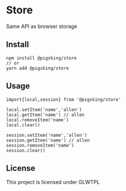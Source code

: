 # Store 
Same API as browser storage

## Install
```
npm install @pigsking/store
// or
yarn add @pigsking/store

```
## Usage
```
import{local,session} from '@pigsking/store'

local.setItem('name','allen')
local.getItem('name') // allen
local.removeItem('name')
local.clear()

session.setItem('name','allen')
session.getItem('name') // allen
session.removeItem('name')
session.clear()
```

## License
This project is licensed under GLWTPL

[GLWTPL]: https://github.com/me-shaon/GLWTPL/blob/master/LICENSE